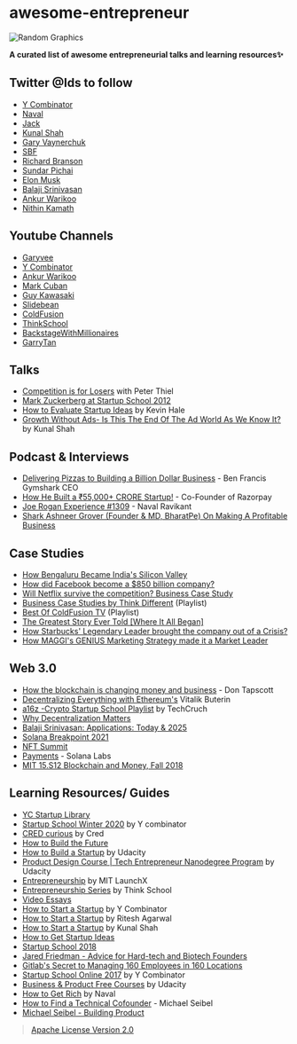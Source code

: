 # awesome-entrepreneur

![Random Graphics](https://user-images.githubusercontent.com/67560900/148181466-012d746d-40bf-4c24-b922-01d6e8abbb81.png)

**A curated list of awesome entrepreneurial talks and learning resources✨**

## Twitter @Ids to follow
- [Y Combinator](https://twitter.com/ycombinator)
- [Naval](https://twitter.com/naval)
- [Jack](https://twitter.com/jack)
- [Kunal Shah](https://twitter.com/kunalb11)
- [Gary Vaynerchuk](https://twitter.com/garyvee)
- [SBF](https://twitter.com/SBF_FTX)
- [Richard Branson](https://twitter.com/richardbranson)
- [Sundar Pichai](https://twitter.com/sundarpichai)
- [Elon Musk](https://twitter.com/elonmusk)
- [Balaji Srinivasan](https://twitter.com/balajis)
- [Ankur Warikoo](https://twitter.com/warikoo)
- [Nithin Kamath](https://twitter.com/Nithin0dha)

## Youtube Channels
- [Garyvee](https://www.youtube.com/garyvee)
- [Y Combinator](https://www.youtube.com/ycombinator)
- [Ankur Warikoo](https://www.youtube.com/warikoo)
- [Mark Cuban](https://twitter.com/mcuban)
- [Guy Kawasaki](https://twitter.com/GuyKawasaki)
- [Slidebean](https://www.youtube.com/user/slidebean)
- [ColdFusion](https://www.youtube.com/ColdFusion)
- [ThinkSchool](https://www.youtube.com/ThinkSchool)
- [BackstageWithMillionaires](https://www.youtube.com/c/BackstageWithMillionaires)
- [GarryTan](https://www.youtube.com/GarryTan)

## Talks
- [Competition is for Losers](https://youtu.be/3Fx5Q8xGU8k) with Peter Thiel
- [Mark Zuckerberg at Startup School 2012](https://youtu.be/5bJi7k-y1Lo)
- [How to Evaluate Startup Ideas](https://youtu.be/DOtCl5PU8F0) by Kevin Hale
- [Growth Without Ads- Is This The End Of The Ad World As We Know It?](https://youtu.be/MrKPlo3yMSw) by Kunal Shah

## Podcast & Interviews
- [Delivering Pizzas to Building a Billion Dollar Business](https://youtu.be/Ix5ON9dZ-es) - Ben Francis Gymshark CEO
- [How He Built a ₹55,000+ CRORE Startup!](https://youtu.be/7l_r8IanRWM) - Co-Founder of Razorpay
- [Joe Rogan Experience #1309](https://youtu.be/3qHkcs3kG44) - Naval Ravikant
- [Shark Ashneer Grover (Founder & MD, BharatPe) On Making A Profitable Business](https://youtu.be/nnEZVVC4Ap8)

## Case Studies
- [How Bengaluru Became India's Silicon Valley](https://youtu.be/C5u5mmVwDrE)
- [How did Facebook become a $850 billion company?](https://youtu.be/p2RCPyv95SE)
- [Will Netflix survive the competition? Business Case Study](https://youtu.be/bUFVJKwZYP4)
- [Business Case Studies by Think Different](https://youtube.com/playlist?list=PLGwmAEmjn4fmL_kCTOR-N4fXOlXvLa8dG) (Playlist)
- [Best Of ColdFusion TV](https://www.youtube.com/playlist?list=PL0iVR8sl9TiW7r7G-pduGsivB20jh2YS4) (Playlist)
- [The Greatest Story Ever Told [Where It All Began]](https://youtu.be/A2wG0sXbMhw)
- [How Starbucks' Legendary Leader brought the company out of a Crisis?](https://youtu.be/vvzpciKoU5g)
- [How MAGGI's GENIUS Marketing Strategy made it a Market Leader](https://youtu.be/r5OCFaXqS5I)

## Web 3.0
- [How the blockchain is changing money and business](https://youtu.be/Pl8OlkkwRpc) - Don Tapscott
- [Decentralizing Everything with Ethereum's](https://youtu.be/WSN5BaCzsbo) Vitalik Buterin
- [a16z -Crypto Startup School Playlist](https://youtube.com/playlist?list=PLK9Lwn4_TfLS3I9huJjd-k_FeMKiTkAff) by TechCruch
- [Why Decentralization Matters](https://onezero.medium.com/why-decentralization-matters-5e3f79f7638e)
- [Balaji Srinivasan: Applications: Today & 2025](https://youtu.be/3jPYk7ucrjo)
- [Solana Breakpoint 2021](https://www.youtube.com/playlist?list=PLilwLeBwGuK7yLsxKM1RZlxuNpaEuBEXk)
- [NFT Summit](https://www.youtube.com/playlist?list=PLM4u6XbiXf5omwoWS7AsncKViss76s28x)
- [Payments](https://youtu.be/1AnBma9huJY) - Solana Labs
- [MIT 15.S12 Blockchain and Money, Fall 2018](https://youtube.com/playlist?list=PLUl4u3cNGP63UUkfL0onkxF6MYgVa04Fn)

## Learning Resources/ Guides
- [YC Startup Library](https://www.ycombinator.com/library)
- [Startup School Winter 2020](https://youtube.com/playlist?list=PLQ-uHSnFig5PjfCy7mE77XMGhgky9HV3o) by Y combinator
- [CRED curious](https://youtube.com/playlist?list=PLTzr9kdwf7PtSoyv2z7bzoNUNZKRdUN-E) by Cred
- [How to Build the Future](https://www.youtube.com/playlist?list=PLQ-uHSnFig5MoTTcgd8EzenEADqGTQPpW)
- [How to Build a Startup](https://youtube.com/playlist?list=PLAwxTw4SYaPnxzSuovATBMrNowGaaEBmW) by Udacity
- [Product Design Course | Tech Entrepreneur Nanodegree Program](https://youtube.com/playlist?list=PLAwxTw4SYaPlTr1MmjkAZXVv8Su2CfY7D) by Udacity
- [Entrepreneurship](https://youtube.com/playlist?list=PLLuTgG8yQcXNxZPNeFwN--i2yMy6zVjPr) by MIT LaunchX
- [Entrepreneurship Series](https://youtube.com/playlist?list=PLGwmAEmjn4fkHGGBfGQ2Pd2D9rrOJzWhh) by Think School
- [Video Essays](https://youtube.com/playlist?list=PLQ-uHSnFig5OA-fmW_IH2QvAuY7317FFl)
- [How to Start a Startup](https://youtube.com/playlist?list=PL5q_lef6zVkaTY_cT1k7qFNF2TidHCe-1) by Y Combinator
- [How to Start a Startup](https://youtube.com/playlist?list=PL8XqTmg5WK1PNvBEDukLubPeKAFipVpaH) by Ritesh Agarwal
- [How to Start a Startup](https://youtu.be/sk6hA6JR9gI) by Kunal Shah
- [How to Get Startup Ideas](https://youtu.be/uvw-u99yj8w)
- [Startup School 2018](https://youtube.com/playlist?list=PLQ-uHSnFig5NVnJ_cLWM7dLuMQRDeekoX)
- [Jared Friedman - Advice for Hard-tech and Biotech Founders](https://youtu.be/C1DlZWfI6rk)
- [Gitlab's Secret to Managing 160 Employees in 160 Locations](https://youtu.be/e56PbkJdmZ8)
- [Startup School Online 2017](https://www.youtube.com/playlist?list=PLQ-uHSnFig5MiLRb-l6yiCBGyqfVyVf17) by Y Combinator
- [Business & Product Free Courses](https://www.udacity.com/courses/all?field=school-of-product-management&field=school-of-business&price=Free) by Udacity
- [How to Get Rich](https://youtu.be/1-TZqOsVCNM) by Naval
- [How to Find a Technical Cofounder](https://youtu.be/d7tDaFr5EYA) - Michael Seibel
- [Michael Seibel - Building Product](https://youtu.be/C27RVio2rOs)

> [Apache License Version 2.0](LICENSE)
